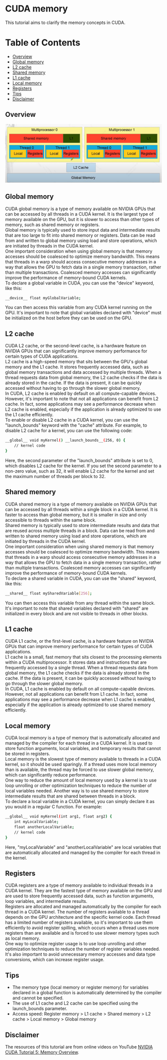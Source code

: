 # CUDA memory  
This tutorial aims to clarify the memory concepts in CUDA.

# Table of Contents

- [Overview](#Overview)
- [Global memory](#Global-memory)
- [L2 cache](#L2-cache)
- [Shared memory](#Shared-memory)
- [L1 cache](#L1-cache)
- [Local memory](#Local-memory)
- [Registers](#Registers)
- [Tips](#Tips)
- [Disclaimer](#Disclaimer)

## Overview  
![cuda-memory](./images/cuda_memory.png)  

## Global memory
CUDA global memory is a type of memory available on NVIDIA GPUs that can be accessed by all threads in a CUDA kernel. It is the largest type of memory available on the GPU, but it is slower to access than other types of memory, such as shared memory or registers.  
Global memory is typically used to store input data and intermediate results that are too large to fit into shared memory or registers. Data can be read from and written to global memory using load and store operations, which are initiated by threads in the CUDA kernel.  
One important consideration when using global memory is that memory accesses should be coalesced to optimize memory bandwidth. This means that threads in a warp should access consecutive memory addresses in a way that allows the GPU to fetch data in a single memory transaction, rather than multiple transactions. Coalesced memory accesses can significantly improve the performance of memory-bound CUDA kernels.  
To declare a global variable in CUDA, you can use the "device" keyword, like this:
```bash
__device__ float myGlobalVariable;
```
You can then access this variable from any CUDA kernel running on the GPU. It's important to note that global variables declared with "device" must be initialized on the host before they can be used on the GPU.  

## L2 cache  
CUDA L2 cache, or the second-level cache, is a hardware feature on NVIDIA GPUs that can significantly improve memory performance for certain types of CUDA applications.  
L2 cache is a high-speed memory that sits between the GPU's global memory and the L1 cache. It stores frequently accessed data, such as global memory transactions and data accessed by multiple threads. When a thread requests data from global memory, the L2 cache checks if the data is already stored in the cache. If the data is present, it can be quickly accessed without having to go through the slower global memory.  
In CUDA, L2 cache is enabled by default on all compute-capable devices. However, it's important to note that not all applications can benefit from L2 cache. In fact, some applications may see a performance decrease when L2 cache is enabled, especially if the application is already optimized to use the L1 cache efficiently.  
To enable or disable L2 cache in a CUDA kernel, you can use the "launch_bounds" keyword with the "cache" attribute. For example, to disable L2 cache for a kernel, you can use the following code:  
```bash
__global__ void myKernel() __launch_bounds__(256, 0) {
    // kernel code
}
```
Here, the second parameter of the "launch_bounds" attribute is set to 0, which disables L2 cache for the kernel. If you set the second parameter to a non-zero value, such as 32, it will enable L2 cache for the kernel and set the maximum number of threads per block to 32.  

## Shared memory  
CUDA shared memory is a type of memory available on NVIDIA GPUs that can be accessed by all threads within a single block in a CUDA kernel. It is faster to access than global memory, but it is smaller in size and only accessible to threads within the same block.  
Shared memory is typically used to store intermediate results and data that are reused across multiple threads in a block. Data can be read from and written to shared memory using load and store operations, which are initiated by threads in the CUDA kernel.  
One important consideration when using shared memory is that memory accesses should be coalesced to optimize memory bandwidth. This means that threads in a warp should access consecutive memory addresses in a way that allows the GPU to fetch data in a single memory transaction, rather than multiple transactions. Coalesced memory accesses can significantly improve the performance of memory-bound CUDA kernels.  
To declare a shared variable in CUDA, you can use the "shared" keyword, like this:
```bash
__shared__ float mySharedVariable[256];
```
You can then access this variable from any thread within the same block. It's important to note that shared variables declared with "shared" are initialized in every block and are not visible to threads in other blocks.   

## L1 cache  
CUDA L1 cache, or the first-level cache, is a hardware feature on NVIDIA GPUs that can improve memory performance for certain types of CUDA applications.  
L1 cache is a small, fast memory that sits closest to the processing elements within a CUDA multiprocessor. It stores data and instructions that are frequently accessed by a single thread. When a thread requests data from global memory, the L1 cache checks if the data is already stored in the cache. If the data is present, it can be quickly accessed without having to go through the slower global memory.  
In CUDA, L1 cache is enabled by default on all compute-capable devices. However, not all applications can benefit from L1 cache. In fact, some applications may see a performance decrease when L1 cache is enabled, especially if the application is already optimized to use shared memory efficiently.  

## Local memory  
CUDA local memory is a type of memory that is automatically allocated and managed by the compiler for each thread in a CUDA kernel. It is used to store function arguments, local variables, and temporary results that cannot be stored in registers.  
Local memory is the slowest type of memory available to threads in a CUDA kernel, so it should be used sparingly. If a thread uses more local memory than is available, the thread may be forced to use slower global memory, which can significantly reduce performance.  
One way to reduce the amount of local memory used by a kernel is to use loop unrolling or other optimization techniques to reduce the number of local variables needed. Another way is to use shared memory to store intermediate results that are shared between threads in a block.  
To declare a local variable in a CUDA kernel, you can simply declare it as you would in a regular C function. For example:
```bash
__global__ void myKernel(int arg1, float arg2) {
    int myLocalVariable;
    float anotherLocalVariable;
    // kernel code
}
```  
Here, "myLocalVariable" and "anotherLocalVariable" are local variables that are automatically allocated and managed by the compiler for each thread in the kernel.

## Registers  
CUDA registers are a type of memory available to individual threads in a CUDA kernel. They are the fastest type of memory available on the GPU and are used to store frequently accessed data, such as function arguments, loop variables, and intermediate results.  
Registers are allocated and managed automatically by the compiler for each thread in a CUDA kernel. The number of registers available to a thread depends on the GPU architecture and the specific kernel code. Each thread has a limited number of registers available, so it's important to use them efficiently to avoid register spilling, which occurs when a thread uses more registers than are available and is forced to use slower memory types such as local memory.  
One way to optimize register usage is to use loop unrolling and other optimization techniques to reduce the number of register variables needed. It's also important to avoid unnecessary memory accesses and data type conversions, which can increase register usage.  

## Tips
- The memory type (local memory or register memory) for variables declared in a global function is automatically determined by the compiler and cannot be specified.  
- The use of L1 cache and L2 cache can be specified using the launch_bounds parameter.  
- Access speed: Register memory > L1 cache > Shared memory > L2 cache > Local memory > Global memory

## Disclaimer  
The resources of this tutorial are from online videos on YouTube [NVIDIA CUDA Tutorial 5: Memory Overview](https://www.youtube.com/watch?v=RY2_8wB2QY4&t=205s).